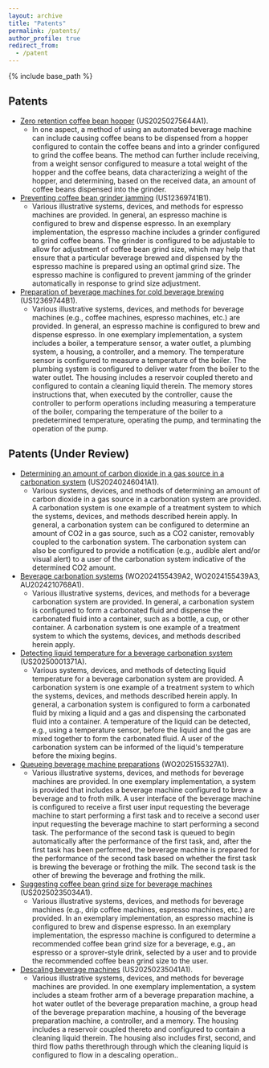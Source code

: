 ```yaml
---
layout: archive
title: "Patents"
permalink: /patents/
author_profile: true
redirect_from:
  - /patent
---
```


{% include base_path %}

Patents
-----
* [Zero retention coffee bean hopper](https://patents.google.com/patent/US20250275644A1/en?inventor=korkut+bekiroglu) (US20250275644A1). 
  * In one aspect, a method of using an automated beverage machine can include causing coffee beans to be dispensed from a hopper configured to contain the coffee beans and into a grinder configured to grind the coffee beans. The method can further include receiving, from a weight sensor configured to measure a total weight of the hopper and the coffee beans, data characterizing a weight of the hopper, and determining, based on the received data, an amount of coffee beans dispensed into the grinder.
* [Preventing coffee bean grinder jamming](https://patents.google.com/patent/US20250235035A1/en?q=(bekiroglu)&inventor=korkut&oq=korkut+bekiroglu) (US12369741B1).
  * Various illustrative systems, devices, and methods for espresso machines are provided. In general, an espresso machine is configured to brew and dispense espresso. In an exemplary implementation, the espresso machine includes a grinder configured to grind coffee beans. The grinder is configured to be adjustable to allow for adjustment of coffee bean grind size, which may help that ensure that a particular beverage brewed and dispensed by the espresso machine is prepared using an optimal grind size. The espresso machine is configured to prevent jamming of the grinder automatically in response to grind size adjustment.
* [Preparation of beverage machines for cold beverage brewing](https://patents.google.com/patent/US12369744B1/en?q=(bekiroglu)&inventor=korkut&oq=korkut+bekiroglu) (US12369744B1).
  * Various illustrative systems, devices, and methods for beverage machines (e.g., coffee machines, espresso machines, etc.) are provided. In general, an espresso machine is configured to brew and dispense espresso. In one exemplary implementation, a system includes a boiler, a temperature sensor, a water outlet, a plumbing system, a housing, a controller, and a memory. The temperature sensor is configured to measure a temperature of the boiler. The plumbing system is configured to deliver water from the boiler to the water outlet. The housing includes a reservoir coupled thereto and configured to contain a cleaning liquid therein. The memory stores instructions that, when executed by the controller, cause the controller to perform operations including measuring a temperature of the boiler, comparing the temperature of the boiler to a predetermined temperature, operating the pump, and terminating the operation of the pump.

Patents (Under Review)
-----
* [Determining an amount of carbon dioxide in a gas source in a carbonation system](https://patents.google.com/patent/US20240246041A1/en?q=(bekiroglu)&inventor=korkut&oq=korkut+bekiroglu) (US20240246041A1). 
  * Various systems, devices, and methods of determining an amount of carbon dioxide in a gas source in a carbonation system are provided. A carbonation system is one example of a treatment system to which the systems, devices, and methods described herein apply. In general, a carbonation system can be configured to determine an amount of CO2 in a gas source, such as a CO2 canister, removably coupled to the carbonation system. The carbonation system can also be configured to provide a notification (e.g., audible alert and/or visual alert) to a user of the carbonation system indicative of the determined CO2 amount.
* [Beverage carbonation systems](https://patents.google.com/patent/WO2024155439A2/en?q=(bekiroglu)&inventor=korkut&oq=korkut+bekiroglu) (WO2024155439A2, WO2024155439A3, AU2024210768A1).
  * Various illustrative systems, devices, and methods for a beverage carbonation system are provided. In general, a carbonation system is configured to form a carbonated fluid and dispense the carbonated fluid into a container, such as a bottle, a cup, or other container. A carbonation system is one example of a treatment system to which the systems, devices, and methods described herein apply.
* [Detecting liquid temperature for a beverage carbonation system](https://patents.google.com/patent/US20250001371A1/en?q=(bekiroglu)&inventor=korkut&oq=korkut+bekiroglu) (US20250001371A).
  * Various systems, devices, and methods of detecting liquid temperature for a beverage carbonation system are provided. A carbonation system is one example of a treatment system to which the systems, devices, and methods described herein apply. In general, a carbonation system is configured to form a carbonated fluid by mixing a liquid and a gas and dispensing the carbonated fluid into a container. A temperature of the liquid can be detected, e.g., using a temperature sensor, before the liquid and the gas are mixed together to form the carbonated fluid. A user of the carbonation system can be informed of the liquid's temperature before the mixing begins.
* [Queueing beverage machine preparations](https://patents.google.com/patent/WO2025155327A1/en?q=(bekiroglu)&inventor=korkut&oq=korkut+bekiroglu) (WO2025155327A1).
  * Various illustrative systems, devices, and methods for beverage machines are provided. In one exemplary implementation, a system is provided that includes a beverage machine configured to brew a beverage and to froth milk. A user interface of the beverage machine is configured to receive a first user input requesting the beverage machine to start performing a first task and to receive a second user input requesting the beverage machine to start performing a second task. The performance of the second task is queued to begin automatically after the performance of the first task, and, after the first task has been performed, the beverage machine is prepared for the performance of the second task based on whether the first task is brewing the beverage or frothing the milk. The second task is the other of brewing the beverage and frothing the milk.
* [Suggesting coffee bean grind size for beverage machines](https://patents.google.com/patent/US20250235034A1/en?q=(bekiroglu)&inventor=korkut&oq=korkut+bekiroglu) (US20250235034A1).
  * Various illustrative systems, devices, and methods for beverage machines (e.g., drip coffee machines, espresso machines, etc.) are provided. In an exemplary implementation, an espresso machine is configured to brew and dispense espresso. In an exemplary implementation, the espresso machine is configured to determine a recommended coffee bean grind size for a beverage, e.g., an espresso or a sprover-style drink, selected by a user and to provide the recommended coffee bean grind size to the user.
* [Descaling beverage machines](https://patents.google.com/patent/US20250235041A1/en?q=(bekiroglu)&inventor=korkut&oq=korkut+bekiroglu) (US20250235041A1).
  * Various illustrative systems, devices, and methods for beverage machines are provided. In one exemplary implementation, a system includes a steam frother arm of a beverage preparation machine, a hot water outlet of the beverage preparation machine, a group head of the beverage preparation machine, a housing of the beverage preparation machine, a controller, and a memory. The housing includes a reservoir coupled thereto and configured to contain a cleaning liquid therein. The housing also includes first, second, and third flow paths therethrough through which the cleaning liquid is configured to flow in a descaling operation..